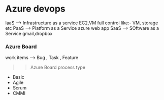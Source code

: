#                                            Azure devops


IaaS --> Infrastructure as a service EC2,VM
full control like:- VM, storage etc
PaaS -->  Platform as a Service azure web app
SaaS --> SOftware as a Service gmail,dropbox


### Azure Board
work items --> Bug , Task , Feature

>> Azure Board process type 
* Basic 
* Agile
* Scrum 
* CMMI
  
